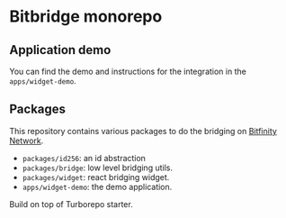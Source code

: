 # Bitbridge monorepo

## Application demo

You can find the demo and instructions for the integration in the `apps/widget-demo`.

## Packages

This repository contains various packages to do the bridging on [Bitfinity Network](https://bitfinity.network/).

- `packages/id256`: an id abstraction
- `packages/bridge`: low level bridging utils.
- `packages/widget`: react bridging widget.
- `apps/widget-demo`: the demo application.

Build on top of Turborepo starter.

